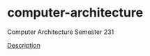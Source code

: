 # computer-architecture
Computer Architecture Semester 231

[Description](Assignment/Description.pdf)